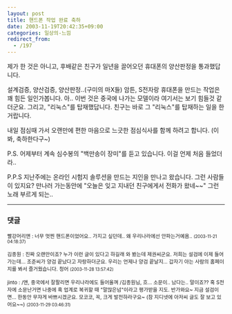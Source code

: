 ```yaml
---
layout: post
title: 핸드폰 작업 완료 축하
date: 2003-11-19T20:42:35+09:00
categories: 일상의-느낌
redirect_from:
  - /197
---
```


제가 한 것은 아니고, 후배같은 친구가 일년을 끌어오던 휴대폰의 양산판정을 통과했답니다.

설계검증, 양산검증, 양산판정..(구미의 마X들) 암튼, S전자랑 휴대폰을 만드는 작업은 꽤 힘든 일인가봅니다. 아.. 이번 것은 중국에 나가는 모델이라 여기서는 보기 힘들것 같더군요. 그리고, "리눅스"를 탑재했답니다. 친구는 바로 그 "리눅스"를 탑재하는 일을 한거랍니다.

내일 점심때 가서 오랜만에 편한 마음으로 느긋한 점심식사를 함께 하려고 합니다. (이봐, 축하한다구~)

P.S. 어제부터 계속 심수봉의 "백만송이 장미"를 듣고 있습니다. 이걸 언제 처음 들었더라..

P.P.S 지난주에는 온라인 시험지 솔루션을 만드는 지인을 만나고 왔습니다. 그런 사람들이 있지요? 만나러 가는동안에 "오늘은 잊고 지내던 친구에게서 전화가 왔네~~" 그런 노래 부르게 되는..

* * *

### 댓글



<!--- cmt:430 --->
<!--- mail: --->
<!--- parent:0 --->

<small>빨강머리앤 : 너무 멋찐 핸드폰이었어요.. 가지고 싶던데.. 왜 우리나라에선 안파는거예욤.. <small>(2003-11-21 04:18:37)</small></small>


<!--- cmt:431 --->
<!--- mail: --->
<!--- parent:0 --->

<small>김종원 : 진짜 오랜만이죠? 누가 이런 글이 있다고 하길래 와 봤는데 제권씨군요. 저희는 설검에 이제 들어가는데... 조준씨가 양검 끝났다고 자랑하더군요. 우리는 언제나 양검 끝날지... 갑자기 아는 사람의 홈페이지를 봐서 즐거웠습니다.  청어 <small>(2003-11-28 13:57:42)</small></small>


<!--- cmt:432 --->
<!--- mail: --->
<!--- parent:0 --->

<small>jinto : /앤, 중국에서 잘팔리면 우리나라에도 들어올껴 /김종원님, 흐... 소문이.. 났다는.. 말이죠?? 혹 S전자에 소문난거면 나중에 혹 업계로 복귀할 때 "말많은넘"이라고 평가받을 지도. 반가와요~ 지금 설검이면... 한동안 무쟈게 바쁘시겠군요. 모코코, 꼭, 크게 발전하라구요~  (참 지디넷에 아저씨 글도 잘 보고 있어요~~) <small>(2003-11-29 03:46:31)</small></small>


